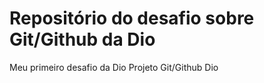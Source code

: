 # Repositório do desafio sobre Git/Github da Dio
Meu primeiro desafio da Dio
Projeto Git/Github Dio
